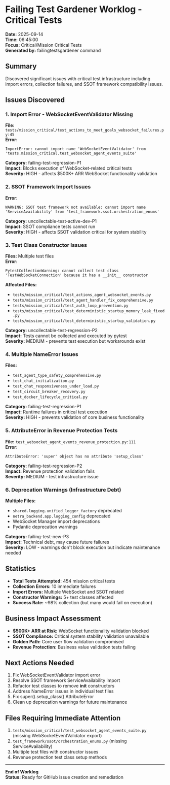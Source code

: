 # Failing Test Gardener Worklog - Critical Tests
**Date:** 2025-09-14  
**Time:** 06:45:00  
**Focus:** Critical/Mission Critical Tests  
**Generated by:** failingtestsgardener command

## Summary
Discovered significant issues with critical test infrastructure including import errors, collection failures, and SSOT framework compatibility issues.

## Issues Discovered

### 1. Import Error - WebSocketEventValidator Missing
**File:** `tests/mission_critical/test_actions_to_meet_goals_websocket_failures.py:45`  
**Error:**
```
ImportError: cannot import name 'WebSocketEventValidator' from 'tests.mission_critical.test_websocket_agent_events_suite'
```
**Category:** failing-test-regression-P1  
**Impact:** Blocks execution of WebSocket-related critical tests  
**Severity:** HIGH - affects $500K+ ARR WebSocket functionality validation

### 2. SSOT Framework Import Issues  
**Error:**
```
WARNING: SSOT test framework not available: cannot import name 'ServiceAvailability' from 'test_framework.ssot.orchestration_enums'
```
**Category:** uncollectable-test-active-dev-P1  
**Impact:** SSOT compliance tests cannot run  
**Severity:** HIGH - affects SSOT validation critical for system stability

### 3. Test Class Constructor Issues
**Files:** Multiple test files  
**Error:**
```
PytestCollectionWarning: cannot collect test class 'TestWebSocketConnection' because it has a __init__ constructor
```
**Affected Files:**
- `tests/mission_critical/test_actions_agent_websocket_events.py`
- `tests/mission_critical/test_agent_handler_fix_comprehensive.py`
- `tests/mission_critical/test_auth_loop_prevention.py`
- `tests/mission_critical/test_deterministic_startup_memory_leak_fixed.py`
- `tests/mission_critical/test_deterministic_startup_validation.py`

**Category:** uncollectable-test-regression-P2  
**Impact:** Tests cannot be collected and executed by pytest  
**Severity:** MEDIUM - prevents test execution but workarounds exist

### 4. Multiple NameError Issues
**Files:**
- `test_agent_type_safety_comprehensive.py`
- `test_chat_initialization.py`
- `test_chat_responsiveness_under_load.py`
- `test_circuit_breaker_recovery.py`
- `test_docker_lifecycle_critical.py`

**Category:** failing-test-regression-P1  
**Impact:** Runtime failures in critical test execution  
**Severity:** HIGH - prevents validation of core business functionality

### 5. AttributeError in Revenue Protection Tests
**File:** `test_websocket_agent_events_revenue_protection.py:111`  
**Error:**
```
AttributeError: 'super' object has no attribute 'setup_class'
```
**Category:** failing-test-regression-P2  
**Impact:** Revenue protection validation fails  
**Severity:** MEDIUM - test infrastructure issue

### 6. Deprecation Warnings (Infrastructure Debt)
**Multiple Files:**
- `shared.logging.unified_logger_factory` deprecated
- `netra_backend.app.logging_config` deprecated  
- WebSocket Manager import deprecations
- Pydantic deprecation warnings

**Category:** failing-test-new-P3  
**Impact:** Technical debt, may cause future failures  
**Severity:** LOW - warnings don't block execution but indicate maintenance needed

## Statistics
- **Total Tests Attempted:** 454 mission critical tests
- **Collection Errors:** 10 immediate failures
- **Import Errors:** Multiple WebSocket and SSOT related  
- **Constructor Warnings:** 5+ test classes affected
- **Success Rate:** ~98% collection (but many would fail on execution)

## Business Impact Assessment
- **$500K+ ARR at Risk:** WebSocket functionality validation blocked
- **SSOT Compliance:** Critical system stability validation unavailable
- **Golden Path:** Core user flow validation compromised
- **Revenue Protection:** Business value validation tests failing

## Next Actions Needed
1. Fix WebSocketEventValidator import error
2. Resolve SSOT framework ServiceAvailability import
3. Refactor test classes to remove __init__ constructors
4. Address NameError issues in individual test files
5. Fix super().setup_class() AttributeError
6. Clean up deprecation warnings for future maintenance

## Files Requiring Immediate Attention
1. `tests/mission_critical/test_websocket_agent_events_suite.py` (missing WebSocketEventValidator export)
2. `test_framework/ssot/orchestration_enums.py` (missing ServiceAvailability)
3. Multiple test files with constructor issues
4. Revenue protection test class setup methods

---
**End of Worklog**  
**Status:** Ready for GitHub issue creation and remediation